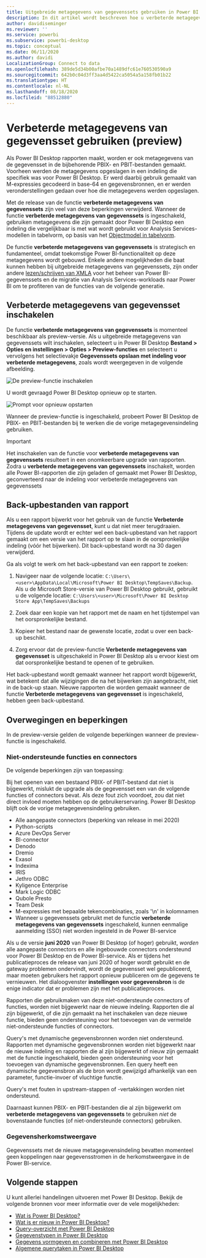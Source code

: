 ```yaml
---
title: Uitgebreide metagegevens van gegevenssets gebruiken in Power BI Desktop (preview-versie)
description: In dit artikel wordt beschreven hoe u verbeterde metagegevens van gegevenssets in Power BI kunt gebruiken.
author: davidiseminger
ms.reviewer: ''
ms.service: powerbi
ms.subservice: powerbi-desktop
ms.topic: conceptual
ms.date: 06/11/2020
ms.author: davidi
LocalizationGroup: Connect to data
ms.openlocfilehash: 389de5d34b00afbe70a1489dfc61e760530590a9
ms.sourcegitcommit: 642b0c04d3ff3aa4d5422ca5054a5a158fb01b22
ms.translationtype: HT
ms.contentlocale: nl-NL
ms.lasthandoff: 08/18/2020
ms.locfileid: "88512880"
---
```

# <a name="using-enhanced-dataset-metadata-preview"></a>Verbeterde metagegevens van gegevensset gebruiken (preview)

Als Power BI Desktop rapporten maakt, worden er ook metagegevens van de gegevensset in de bijbehorende PBIX- en PBIT-bestanden gemaakt. Voorheen werden de metagegevens opgeslagen in een indeling die specifiek was voor Power BI Desktop. Er werd daarbij gebruik gemaakt van M-expressies gecodeerd in base-64 en gegevensbronnen, en er werden veronderstellingen gedaan over hoe die metagegevens werden opgeslagen.

Met de release van de functie **verbeterde metagegevens van gegevenssets** zijn veel van deze beperkingen verwijderd. Wanneer de functie **verbeterde metagegevens van gegevenssets** is ingeschakeld, gebruiken metagegevens die zijn gemaakt door Power BI Desktop een indeling die vergelijkbaar is met wat wordt gebruikt voor Analysis Services-modellen in tabelvorm, op basis van het [Objectmodel in tabelvorm](/analysis-services/tom/introduction-to-the-tabular-object-model-tom-in-analysis-services-amo).


De functie **verbeterde metagegevens van gegevenssets** is strategisch en fundamenteel, omdat toekomstige Power BI-functionaliteit op deze metagegevens wordt gebouwd. Enkele andere mogelijkheden die baat kunnen hebben bij uitgebreide metagegevens van gegevenssets, zijn onder andere [lezen/schrijven van XMLA](https://docs.microsoft.com/power-platform-release-plan/2019wave2/business-intelligence/xmla-readwrite) voor het beheer van Power BI-gegevenssets en de migratie van Analysis Services-workloads naar Power BI om te profiteren van de functies van de volgende generatie.



## <a name="enable-enhanced-dataset-metadata"></a>Verbeterde metagegevens van gegevensset inschakelen

De functie **verbeterde metagegevens van gegevenssets** is momenteel beschikbaar als preview-versie. Als u uitgebreide metagegevens van gegevenssets wilt inschakelen, selecteert u in Power BI Desktop **Bestand > Opties en instellingen > Opties > Preview-functies** en selecteert u vervolgens het selectievakje **Gegevenssets opslaan met indeling voor verbeterde metagegevens**, zoals wordt weergegeven in de volgende afbeelding. 

![De preview-functie inschakelen](media/desktop-enhanced-dataset-metadata/enhanced-dataset-metadata-01.png)

U wordt gevraagd Power BI Desktop opnieuw op te starten.

![Prompt voor opnieuw opstarten](media/desktop-enhanced-dataset-metadata/enhanced-dataset-metadata-02.png)

Wanneer de preview-functie is ingeschakeld, probeert Power BI Desktop de PBIX- en PBIT-bestanden bij te werken die de vorige metagegevensindeling gebruiken. 

> [!IMPORTANT]
> Het inschakelen van de functie voor **verbeterde metagegevens van gegevenssets** resulteert in een onomkeerbare upgrade van rapporten. Zodra u **verbeterde metagegevens van gegevenssets** inschakelt, worden alle Power BI-rapporten die zijn geladen of gemaakt met Power BI Desktop, geconverteerd naar de indeling voor verbeterde metagegevens van gegevenssets

## <a name="report-backup-files"></a>Back-upbestanden van rapport

Als u een rapport bijwerkt voor het gebruik van de functie **Verbeterde metagegevens van gegevensset**, kunt u dat niet meer terugdraaien. Tijdens de update wordt er echter wel een back-upbestand van het rapport gemaakt om een versie van het rapport op te slaan in de oorspronkelijke indeling (vóór het bijwerken). Dit back-upbestand wordt na 30 dagen verwijderd. 

Ga als volgt te werk om het back-upbestand van een rapport te zoeken:

1. Navigeer naar de volgende locatie: ```C:\Users\<user>\AppData\Local\Microsoft\Power BI Desktop\TempSaves\Backup```. Als u de Microsoft Store-versie van Power BI Desktop gebruikt, gebruikt u de volgende locatie: ```C:\Users\<user>\Microsoft\Power BI Desktop Store App\TempSaves\Backups``` 

2. Zoek daar een kopie van het rapport met de naam en het tijdstempel van het oorspronkelijke bestand.

3. Kopieer het bestand naar de gewenste locatie, zodat u over een back-up beschikt.

4. Zorg ervoor dat de preview-functie **Verbeterde metagegevens van gegevensset** is uitgeschakeld in Power BI Desktop als u ervoor kiest om dat oorspronkelijke bestand te openen of te gebruiken. 

Het back-upbestand wordt gemaakt wanneer het rapport wordt bijgewerkt, wat betekent dat alle wijzigingen die na het bijwerken zijn aangebracht, niet in de back-up staan. Nieuwe rapporten die worden gemaakt wanneer de functie **Verbeterde metagegevens van gegevensset** is ingeschakeld, hebben geen back-upbestand.


## <a name="considerations-and-limitations"></a>Overwegingen en beperkingen

In de preview-versie gelden de volgende beperkingen wanneer de preview-functie is ingeschakeld.

### <a name="unsupported-features-and-connectors"></a>Niet-ondersteunde functies en connectors

De volgende beperkingen zijn van toepassing:

Bij het openen van een bestaand PBIX- of PBIT-bestand dat niet is bijgewerkt, mislukt de upgrade als de gegevensset een van de volgende functies of connectors bevat. Als deze fout zich voordoet, zou dat niet direct invloed moeten hebben op de gebruikerservaring. Power BI Desktop blijft ook de vorige metagegevensindeling gebruiken.

* Alle aangepaste connectors (beperking van release in mei 2020)
* Python-scripts
* Azure DevOps Server
* BI-connector
* Denodo
* Dremio
* Exasol
* Indexima
* IRIS
* Jethro ODBC
* Kyligence Enterprise
* Mark Logic ODBC
* Qubole Presto
* Team Desk
* M-expressies met bepaalde tekencombinaties, zoals '\\n' in kolomnamen
* Wanneer u gegevenssets gebruikt met de functie **verbeterde metagegevens van gegevenssets** ingeschakeld, kunnen eenmalige aanmelding (SSO) niet worden ingesteld in de Power BI-service

Als u de versie **juni 2020** van Power BI Desktop (of hoger) gebruikt, *worden* alle aangepaste connectors en alle ingebouwde connectors ondersteund voor Power BI Desktop en de Power BI-service. Als er tijdens het publicatieproces de release van juni 2020 of hoger wordt gebruikt en de gateway problemen ondervindt, wordt de gegevensset wel gepubliceerd, maar moeten gebruikers het rapport opnieuw publiceren om de gegevens te vernieuwen. Het dialoogvenster **instellingen voor gegevensbron** is de enige indicator dat er problemen zijn met het publicatieproces.

Rapporten die gebruikmaken van deze niet-ondersteunde connectors of functies, worden niet bijgewerkt naar de nieuwe indeling. Rapporten die al zijn bijgewerkt, of die zijn gemaakt na het inschakelen van deze nieuwe functie, bieden geen ondersteuning voor het toevoegen van de vermelde niet-ondersteunde functies of connectors. 

Query's met dynamische gegevensbronnen worden niet ondersteund. Rapporten met dynamische gegevensbronnen worden niet bijgewerkt naar de nieuwe indeling en rapporten die al zijn bijgewerkt of nieuw zijn gemaakt met de functie ingeschakeld, bieden geen ondersteuning voor het toevoegen van dynamische gegevensbronnen. Een query heeft een dynamische gegevensbron als de bron wordt gewijzigd afhankelijk van een parameter, functie-invoer of vluchtige functie. 

Query's met fouten in upstream-stappen of -vertakkingen worden niet ondersteund. 

Daarnaast kunnen PBIX- en PBIT-bestanden die al zijn bijgewerkt om **verbeterde metagegevens van gegevenssets** te gebruiken *niet* de bovenstaande functies (of niet-ondersteunde connectors) gebruiken.

### <a name="lineage-view"></a>Gegevensherkomstweergave
Gegevenssets met de nieuwe metagegevensindeling bevatten momenteel geen koppelingen naar gegevensstromen in de herkomstweergave in de Power BI-service.

## <a name="next-steps"></a>Volgende stappen

U kunt allerlei handelingen uitvoeren met Power BI Desktop. Bekijk de volgende bronnen voor meer informatie over de vele mogelijkheden:

* [Wat is Power BI Desktop?](../fundamentals/desktop-what-is-desktop.md)
* [Wat is er nieuw in Power BI Desktop?](../fundamentals/desktop-latest-update.md)
* [Query-overzicht met Power BI Desktop](../transform-model/desktop-query-overview.md)
* [Gegevenstypen in Power BI Desktop](desktop-data-types.md)
* [Gegevens vormgeven en combineren met Power BI Desktop](desktop-shape-and-combine-data.md)
* [Algemene querytaken in Power BI Desktop](../transform-model/desktop-common-query-tasks.md)
